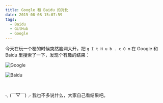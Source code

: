 ```yaml
---
title: Google 和 Baidu 的对比
date: 2015-08-08 15:07:59
tags:
  - Baidu
  - GitHub
  - Google
---
```


今天在玩一个梗的时候突然脑洞大开，把 `g I t H u b . c O m` 在 Google 和 Baidu 里搜索了一下，发现个有趣的结果：

![Google](https://farm1.staticflickr.com/473/20363928666_d3d43163cf_o.png)

![Baidu](https://farm1.staticflickr.com/378/19769245413_913fe4c190_o.png)

<br />

 ╮(￣▽￣)╭ 我也不多说什么，大家自己看结果吧。